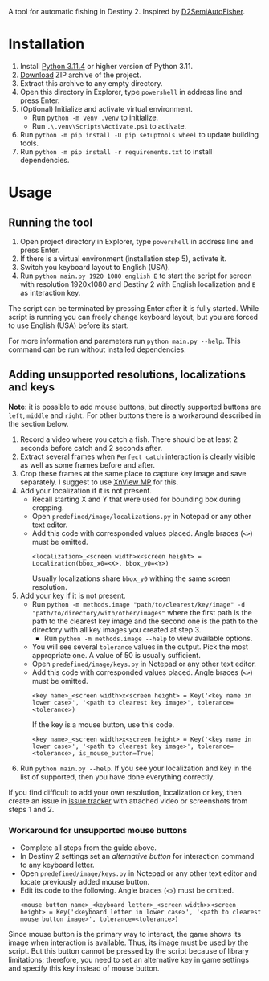A tool for automatic fishing in Destiny 2.
Inspired by [D2SemiAutoFisher](https://github.com/Chadhendrixs/D2SemiAutoFisher).

# Installation

1. Install [Python 3.11.4](https://www.python.org/downloads/release/python-3114/)
   or higher version of Python 3.11.
2. [Download](https://github.com/Prometheus3375/destiny2-auto-fishing/archive/refs/heads/main.zip)
   ZIP archive of the project.
3. Extract this archive to any empty directory.
4. Open this directory in Explorer, type `powershell` in address line and press Enter.
5. (Optional) Initialize and activate virtual environment.
    - Run `python -m venv .venv` to initialize.
    - Run `.\.venv\Scripts\Activate.ps1` to activate.
6. Run `python -m pip install -U pip setuptools wheel` to update building tools.
7. Run `python -m pip install -r requirements.txt` to install dependencies.

# Usage

## Running the tool

1. Open project directory in Explorer, type `powershell` in address line and press Enter.
2. If there is a virtual environment (installation step 5), activate it.
3. Switch you keyboard layout to English (USA).
4. Run `python main.py 1920 1080 english E` to start the script
   for screen with resolution 1920x1080 and Destiny 2
   with English localization and `E` as interaction key.

The script can be terminated by pressing Enter after it is fully started.
While script is running you can freely change keyboard layout,
but you are forced to use English (USA) before its start.

For more information and parameters run `python main.py --help`.
This command can be run without installed dependencies.

## Adding unsupported resolutions, localizations and keys

**Note**: it is possible to add mouse buttons, but directly supported buttons are
`left`, `middle` and `right`. For other buttons there is a workaround described
in the section below.

1. Record a video where you catch a fish. There should be at least 2 seconds before catch and
   2 seconds after.
2. Extract several frames when `Perfect catch` interaction is clearly visible as well as some
   frames before and after.
3. Crop these frames at the same place to capture key image and save separately.
   I suggest to use [XnView MP](https://www.xnview.com/en/xnviewmp/) for this.
4. Add your localization if it is not present.
    - Recall starting X and Y that were used for bounding box during cropping.
    - Open `predefined/image/localizations.py` in Notepad or any other text editor.
    - Add this code with corresponded values placed. Angle braces (`<>`) must be omitted.
      ```
      <localization>_<screen width>x<screen height> = Localization(bbox_x0=<X>, bbox_y0=<Y>)
      ```
      Usually localizations share `bbox_y0` withing the same screen resolution.
5. Add your key if it is not present.
    - Run `python -m methods.image "path/to/clearest/key/image" -d "path/to/directory/with/other/images"`
      where the first path is the path to the clearest key image and
      the second one is the path to the directory with all key images you created at step 3.
        - Run `python -m methods.image --help` to view available options.
    - You will see several `tolerance` values in the output. Pick the most appropriate one.
      A value of 50 is usually sufficient.
    - Open `predefined/image/keys.py` in Notepad or any other text editor.
    - Add this code with corresponded values placed. Angle braces (`<>`) must be omitted.
      ```
      <key name>_<screen width>x<screen height> = Key('<key name in lower case>', '<path to clearest key image>', tolerance=<tolerance>)
      ```
      If the key is a mouse button, use this code.
      ```
      <key name>_<screen width>x<screen height> = Key('<key name in lower case>', '<path to clearest key image>', tolerance=<tolerance>, is_mouse_button=True)
      ```
6. Run `python main.py --help`. If you see your localization and key in the list of supported,
   then you have done everything correctly.

If you find difficult to add your own resolution, localization or key, then create an issue in
[issue tracker](https://github.com/Prometheus3375/destiny2-auto-fishing/issues)
with attached video or screenshots from steps 1 and 2.

### Workaround for unsupported mouse buttons

- Complete all steps from the guide above.
- In Destiny 2 settings set an *alternative button* for interaction command
  to any keyboard letter.
- Open `predefined/image/keys.py` in Notepad or any other text editor and
  locate previously added mouse button.
- Edit its code to the following. Angle braces (`<>`) must be omitted.
  ```
  <mouse button name>_<keyboard letter>_<screen width>x<screen height> = Key('<keyboard letter in lower case>', '<path to clearest mouse button image>', tolerance=<tolerance>)
  ```

Since mouse button is the primary way to interact,
the game shows its image when interaction is available.
Thus, its image must be used by the script. But this button cannot be pressed by the script
because of library limitations; therefore, you need to set an alternative key in
game settings and specify this key instead of mouse button. 
